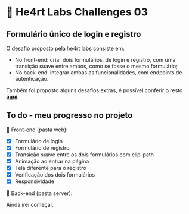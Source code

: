 # 💜 He4rt Labs Challenges 03 

## Formulário único de login e registro

O desafio proposto pela he4rt labs consiste em:
- No front-end: criar dois formulários, de login e registro, com uma transição suave entre ambos, como se fosse o mesmo formulário;
- No back-end: integrar ambas as funcionalidades, com endpoints de autenticação.

Também foi proposto alguns desafios extras, é possível conferir o resto **[aqui](https://github.com/he4rtlabs/he4rtlabs-challenges-03)**.

## To do - meu progresso no projeto

🎨 Front-end (pasta web):
- [X] Formulário de login
- [X] Formulário de registro
- [X] Transição suave entre os dois formulários com clip-path
- [X] Animação ao entrar na página
- [X] Tela diferente para o registro
- [X] Verificação dos dois formulários
- [X] Responsividade

🚀 Back-end (pasta server):

Ainda irei começar.
